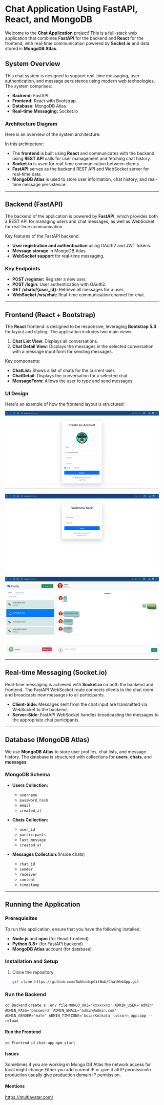 # Chat Application Using FastAPI, React, and MongoDB

Welcome to the **Chat Application** project! This is a full-stack web application that combines **FastAPI** for the backend and **React** for the frontend, with real-time communication powered by **Socket.io** and data stored in **MongoDB Atlas**.

## System Overview

This chat system is designed to support real-time messaging, user authentication, and message persistence using modern web technologies. The system comprises:

- **Backend:** FastAPI
- **Frontend:** React with Bootstrap
- **Database:** MongoDB Atlas
- **Real-time Messaging:** Socket.io

### Architecture Diagram

Here is an overview of the system architecture:

In this architecture:
- The **frontend** is built using **React** and communicates with the backend using **REST API** calls for user management and fetching chat history.
- **Socket.io** is used for real-time communication between clients.
- **FastAPI** serves as the backend REST API and WebSocket server for real-time data.
- **MongoDB Atlas** is used to store user information, chat history, and real-time message persistence.

---

## Backend (FastAPI)

The backend of the application is powered by **FastAPI**, which provides both a REST API for managing users and chat messages, as well as WebSocket for real-time communication. 

Key features of the FastAPI backend:
- **User registration and authentication** using OAuth2 and JWT tokens.
- **Message storage** in MongoDB Atlas.
- **WebSocket support** for real-time messaging.

### Key Endpoints

- **POST /register:** Register a new user.
- **POST /login:** User authentication with OAuth2.
- **GET /chats/{user_id}:** Retrieve all messages for a user.
- **WebSocket /ws/chat:** Real-time communication channel for chat.

---

## Frontend (React + Bootstrap)

The **React** frontend is designed to be responsive, leveraging **Bootstrap 5.3** for layout and styling. The application includes two main views:

1. **Chat List View**: Displays all conversations.
2. **Chat Detail View**: Displays the messages in the selected conversation with a message input form for sending messages.

Key components:
- **ChatList:** Shows a list of chats for the current user.
- **ChatDetail:** Displays the conversation for a selected chat.
- **MessageForm:** Allows the user to type and send messages.

### UI Design

Here's an example of how the frontend layout is structured:

![UI Layout Register](Frontend\chat-app\public\Demo-register.png)

![UI Layout Login](Frontend\chat-app\public\Demo-login.png)

![UI Layout Chat](Frontend\chat-app\public\Demo-chat.png)

---

## Real-time Messaging (Socket.io)

Real-time messaging is achieved with **Socket.io** on both the backend and frontend. The FastAPI WebSocket route connects clients to the chat room and broadcasts new messages to all participants.


- **Client-Side:** Messages sent from the chat input are transmitted via WebSocket to the backend.
- **Server-Side:** FastAPI WebSocket handles broadcasting the messages to the appropriate chat participants.
  
---

## Database (MongoDB Atlas)

We use **MongoDB Atlas** to store user profiles, chat lists, and message history. The database is structured with collections for **users**, **chats**, and **messages**.

### MongoDB Schema

- **Users Collection:**
  - `username`
  - `password_hash`
  - `email`
  - `created_at`

- **Chats Collection:**
  - `user_id`
  - `participants`
  - `last_message`
  - `created_at`

- **Messages Collection:**(Inside chats)
  - `chat_id`
  - `sender`
  - `receiver`
  - `content`
  - `timestamp`

---

## Running the Application

### Prerequisites

To run this application, ensure that you have the following installed:
- **Node.js** and **npm** (for React frontend)
- **Python 3.8+** (for FastAPI backend)
- **MongoDB Atlas** account (for database)

### Installation and Setup

1. Clone the repository:

   ```bash
   git clone https://github.com/SubhadipGitHub/ChatWebApp.git

### Run the Backend

`cd Backend`
`create a .env file`
`
MONGO_URI='xxxxxxxx'
ADMIN_USER='admin'
ADMIN_PASS='password'
ADMIN_EMAIL='admin@admin.com'
ADMIN_GENDER='male'
ADMIN_TIMEZONE='Asia/Kolkata'
`
`uvicorn app:app --reload`

#### Run the Frontend

`cd Frontend`
`cd chat-app`
`npm start`

#### Issues

Sometimes if you are working in Mongo DB Atlas the network access for local might change.Either you add current IP or give it all IP permissionIn production usually give production domain IP permission.

#### Mentions

https://multiavatar.com/